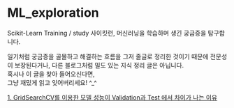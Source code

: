 # ML_exploration
Scikit-Learn Training / study
사이킷런, 머신러닝을 학습하며 생긴 궁금증을 탐구합니다. 

일기처럼 궁금증을 골몰하고 해결하는 흐름을 그저 줄글로 정리한 것이기 때문에 전문성이 보장된다거나, 다른 블로그처럼 밀도 있는 지식 정리 글은 아닙니다.  
혹시나 이 글을 찾아 들어오신다면,    
그냥 재밌게 읽고 잊어버리세요! ^_^  


[1. GridSearchCV를 이용한 모델 성능이 Validation과 Test 에서 차이가 나는 이유](https://github.com/goeunzeong/ML_exploration/blob/main/GridSearchCV%EB%A5%BC%20%EC%9D%B4%EC%9A%A9%ED%95%9C%20%EB%AA%A8%EB%8D%B8%20%EC%84%B1%EB%8A%A5%EC%9D%B4%20Validation%EA%B3%BC%20Test%20%EC%97%90%EC%84%9C%20%EC%B0%A8%EC%9D%B4%EA%B0%80%20%EB%82%98%EB%8A%94%20%EC%9D%B4%EC%9C%A0.md/)

